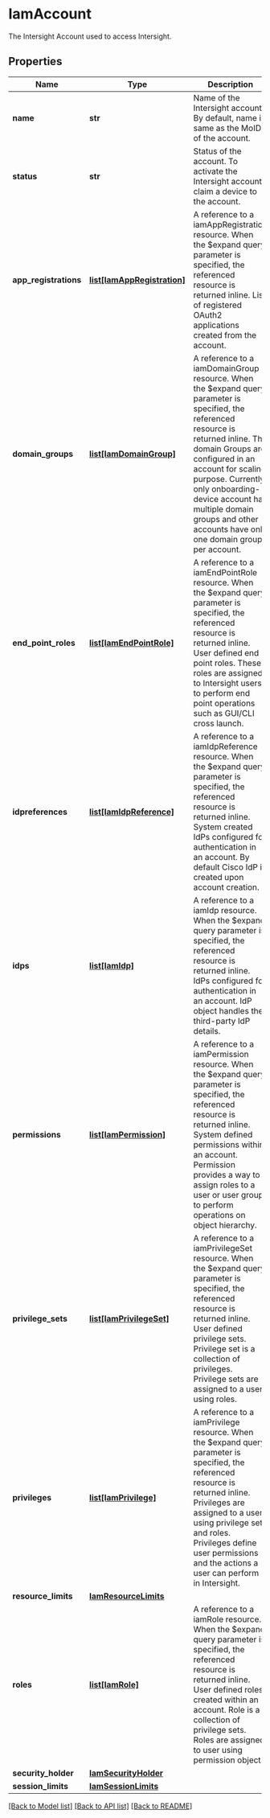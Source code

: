 # IamAccount

The Intersight Account used to access Intersight. 
## Properties
Name | Type | Description | Notes
------------ | ------------- | ------------- | -------------
**name** | **str** | Name of the Intersight account. By default, name is same as the MoID of the account.   | [optional] 
**status** | **str** | Status of the account. To activate the Intersight account, claim a device to the account.    | [optional] [readonly] 
**app_registrations** | [**list[IamAppRegistration]**](IamAppRegistration.md) | A reference to a iamAppRegistration resource. When the $expand query parameter is specified, the referenced resource is returned inline. List of registered OAuth2 applications created from the account.  | [optional] [readonly] 
**domain_groups** | [**list[IamDomainGroup]**](IamDomainGroup.md) | A reference to a iamDomainGroup resource. When the $expand query parameter is specified, the referenced resource is returned inline. The domain Groups are configured in an account for scaling purpose. Currently, only onboarding-device account has multiple domain groups and other accounts have only one domain group per account.  | [optional] [readonly] 
**end_point_roles** | [**list[IamEndPointRole]**](IamEndPointRole.md) | A reference to a iamEndPointRole resource. When the $expand query parameter is specified, the referenced resource is returned inline. User defined end point roles. These roles are assigned to Intersight users to perform end point operations such as GUI/CLI cross launch.  | [optional] [readonly] 
**idpreferences** | [**list[IamIdpReference]**](IamIdpReference.md) | A reference to a iamIdpReference resource. When the $expand query parameter is specified, the referenced resource is returned inline. System created IdPs configured for authentication in an account. By default Cisco IdP is created upon account creation.  | [optional] [readonly] 
**idps** | [**list[IamIdp]**](IamIdp.md) | A reference to a iamIdp resource. When the $expand query parameter is specified, the referenced resource is returned inline. IdPs configured for authentication in an account. IdP object handles the third-party IdP details.  | [optional] [readonly] 
**permissions** | [**list[IamPermission]**](IamPermission.md) | A reference to a iamPermission resource. When the $expand query parameter is specified, the referenced resource is returned inline. System defined permissions within an account. Permission provides a way to assign roles to a user or user group to perform operations on object hierarchy.  | [optional] [readonly] 
**privilege_sets** | [**list[IamPrivilegeSet]**](IamPrivilegeSet.md) | A reference to a iamPrivilegeSet resource. When the $expand query parameter is specified, the referenced resource is returned inline. User defined privilege sets. Privilege set is a collection of privileges. Privilege sets are assigned to a user using roles.  | [optional] [readonly] 
**privileges** | [**list[IamPrivilege]**](IamPrivilege.md) | A reference to a iamPrivilege resource. When the $expand query parameter is specified, the referenced resource is returned inline. Privileges are assigned to a user using privilege sets and roles. Privileges define user permissions and the actions a user can perform in Intersight.  | [optional] [readonly] 
**resource_limits** | [**IamResourceLimits**](.md) |  | [optional] 
**roles** | [**list[IamRole]**](IamRole.md) | A reference to a iamRole resource. When the $expand query parameter is specified, the referenced resource is returned inline. User defined roles created within an account. Role is a collection of privilege sets. Roles are assigned to user using permission object.  | [optional] [readonly] 
**security_holder** | [**IamSecurityHolder**](.md) |  | [optional] 
**session_limits** | [**IamSessionLimits**](.md) |  | [optional] 

[[Back to Model list]](../README.md#documentation-for-models) [[Back to API list]](../README.md#documentation-for-api-endpoints) [[Back to README]](../README.md)



